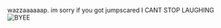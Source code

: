 wazzaaaaaap. im sorry if you got jumpscared I CANT STOP LAUGHING
![BYEE](https://i.imgur.com/3TNcxPd.jpg)
